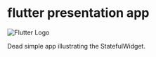 # flutter presentation app

![Flutter Logo](https://venturebeat.com/wp-content/uploads/2019/02/google-flutter-logo-white.png?fit=400%2C200&strip=all)

Dead simple app illustrating the StatefulWidget.






